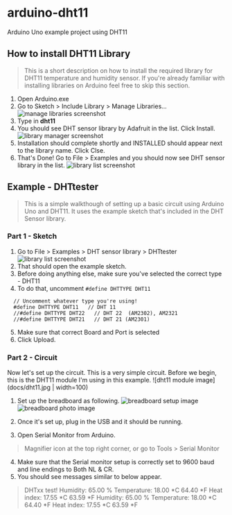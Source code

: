 # arduino-dht11
Arduino Uno example project using DHT11


## How to install DHT11 Library

> This is a short description on how to install the required library for DHT11 temperature and humidity sensor. 
> If you're already familiar with installing libraries on Arduino feel free to skip this section.

1. Open Arduino.exe
2. Go to Sketch > Include Library > Manage Libraries...
  ![manage libraries screenshot](docs/manage_libraries.png)  
3. Type in **dht11**
4. You should see DHT sensor library by Adafruit in the list. Click Install.
  ![library manager screenshot](docs/dht_sensor_library.png)  
5. Installation should complete shortly and INSTALLED should appear next to the library name. Click Clse.
6. That's Done! Go to File > Examples and you should now see DHT sensor library in the list.
  ![library list screenshot](docs/dht_tester_example.png)



## Example - DHTtester

> This is a simple walkthough of setting up a basic circuit using Arduino Uno and DHT11.
> It uses the example sketch that's included in the DHT Sensor library.

### Part 1 - Sketch
1. Go to File > Examples > DHT sensor library > DHTtester
  ![library list screenshot](docs/dht_tester_example.png)
2. That should open the example sketch.
3. Before doing anything else, make sure you've selected the correct type - DHT11
4. To do that, uncomment `#define DHTTYPE DHT11`  

  ```  
	// Uncomment whatever type you're using!
	#define DHTTYPE DHT11   // DHT 11
	//#define DHTTYPE DHT22   // DHT 22  (AM2302), AM2321
	//#define DHTTYPE DHT21   // DHT 21 (AM2301)
  ```

5. Make sure that correct Board and Port is selected 
6. Click Upload.

### Part 2 - Circuit
Now let's set up the circuit. This is a very simple circuit.
Before we begin, this is the DHT11 module I'm using in this example.
![dht11 module image](docs/dht11.jpg | width=100)

1. Set up the breadboard as following.
  ![breadboard setup image](simple_circuit/dht11_simple_bb_label.png)
  ![breadboard photo image](simple_circuit/dht11_simple_circuit_setup.JPG)

2. Once it's set up, plug in the USB and it should be running.
3. Open Serial Monitor from Arduino. 
  > Magnifier icon at the top right corner, or go to Tools > Serial Monitor
4. Make sure that the Serial monitor setup is correctly set to 9600 baud and line endings to Both NL & CR.
5. You should see messages similar to below appear.  

 >  DHTxx test!
 >  Humidity: 65.00 %	Temperature: 18.00 *C 64.40 *F	Heat index: 17.55 *C 63.59 *F
 >  Humidity: 65.00 %	Temperature: 18.00 *C 64.40 *F	Heat index: 17.55 *C 63.59 *F


